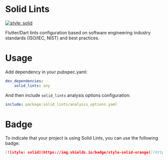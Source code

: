 # Solid Lints
[![style: solid](https://img.shields.io/badge/style-solid-orange)](https://pub.dev/packages/solid_lints)

Flutter/Dart lints configuration based on software engineering industry standards (ISO/IEC, NIST) and best practices.

# Usage

Add dependency in your pubspec.yaml:

```yaml
dev_dependencies:
    solid_lints: any
```

And then include `solid_lints` analysis options configuration:

```yaml
include: package:solid_lints/analysis_options.yaml
```

# Badge

To indicate that your project is using Solid Lints, you can use the following badge:

```markdown
[![style: solid](https://img.shields.io/badge/style-solid-orange)](https://pub.dev/packages/solid_lints)
```